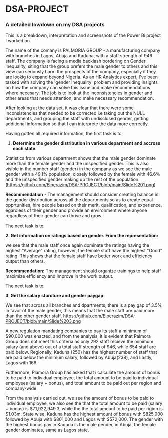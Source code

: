 # DSA-PROJECT
### A detailed lowdown on my DSA projects
This is a breakdown, interpretation and screenshots of the Power Bi project I worked on.

The name of the comany is PALMORIA GROUP - a manufacturing company with branches in Lagos, Abuja and Kaduna, with a staff strength of 946 staff. The company is facing a media backlash bordering on Gender inequality, siting that the group prefers the male gender to others and this view can seriously harm the prospects of the company, especially if they are lookig to expand beyond Nigeria. As an HR Analytics expert, I've been tasked with solving the 'gender inequality' problem and providing insights on how the company can solve this issue and make recommendations where necesary. The job is to look at the inconsistencies in gender and other areas that needs attention, and make necessary recommendation.

After looking at the data set, it was clear that there were some inconsistencies that needed to be corrected i.e taking out the NULL departments, and grouping the staff with undisclosed gender, getting additional information so that I can interprete the data more correctly.

Having gotten all required information, the first task is to;

1. **Determine the gender distribution in various department and accross each state**:

Statistics from various department shows that the male gender dominate more than the female gender and the unspecified gender. This is also visible in the number staff (gender) in the company as we see the male gender with a 49.1% population, closely followed by the female with 46.6% and the unspecified gender making up the rest of the population. (https://github.com/Elperazim/DSA-PROJECT/blob/main/Slide%201.png)

**Recommendation** - The management should consider creating balance in the gender distribution across all the departments so as to create equal opprtunities, hire people based on their merit, qualification, and experience, egardless of their gender and provide an environment where anyone regardless of their gender can thrive and grow.

The next task is to:

**2. Get information on ratings based on gender. From the representation:**

we see that the male staff once again dominate the ratings having the highest "Average" rating, however, the female staff have the highest "Good" rating. This shows that the female staff have better work and efficiency output than others.

**Recommendation:** The management should organize trainings to help staff maximize efficiency and improve in the work output.

The next task is to:

**3. Get the salary sturcture and gender paygap:**

We see that across all branches and dpartments, there is a pay gap of 3.5% in favor of the male gender, this means that the male staff are paid more than the other gender staff. https://github.com/Elperazim/DSA-PROJECT/blob/main/Slide%203.png

A new regulation mandating companies to pay its staff a minimum of $90,000 was enacted, and from the analysis, it is evident that Palmora Group does not meet this criteria as only 292 staff recieve the minimum salary (and above) out of a total staff strength of 946, while 654 staff are paid below. Regionally, Kaduna (250) has the highest number of staff that are paid below the minimum salary, followed by Abuja(238), and Lastly, Lagos with 166. 

Futhermore, Plamora Group has asked that i calculate the amount of bonus to be paid to individual employee, the total amount to be paid to individual employees (salary + bonus), and total amount to be paid out per region and company-wide.

From the analysis carried out, we see the amount of bonus to be paid to individual employee, we also see the that the total amount to be paid (salary + bonus) is $71,922,949.3, while the the total amount to be paid per rigion is $1.03m. State wise, Kaduna has the highest amount of bonus with $825,000 followed by Abuja with $801,000 and Lagos with $572,000.
The gender with the highest bonus pay in Kaduna is the male gender, in Abuja, the female gender dominates, same as Lagos state.

